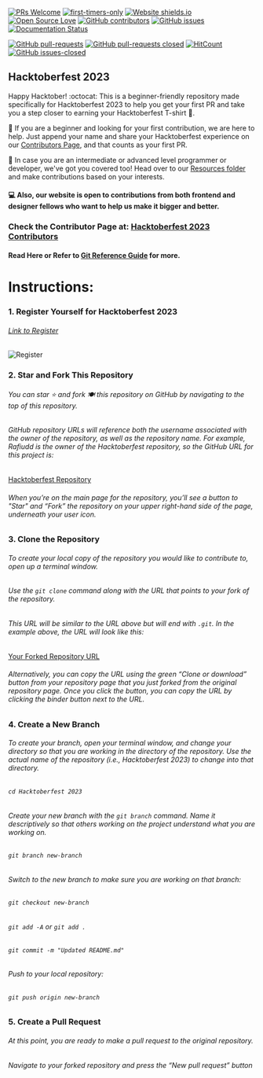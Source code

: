 [![PRs Welcome](https://img.shields.io/badge/PRs-welcome-brightgreen.svg?style=flat-square)](link)
[![first-timers-only](https://img.shields.io/badge/first--timers--only-friendly-blue.svg?style=flat-square)](link)
[![Website shields.io](https://img.shields.io/website-up-down-green-red/http/shields.io.svg)](link)
[![Open Source Love](https://badges.frapsoft.com/os/v1/open-source.svg?v=102)](link)
[![GitHub contributors](https://img.shields.io/github/contributors/Naereen/StrapDown.js.svg)](link)
[![GitHub issues](https://img.shields.io/github/issues/Naereen/StrapDown.js.svg)](link)
[![Documentation Status](https://readthedocs.org/projects/ansicolortags/badge/?version=latest)](link)

[![GitHub pull-requests](https://img.shields.io/github/issues-pr/Naereen/StrapDown.js.svg)](link)
[![GitHub pull-requests closed](https://img.shields.io/github/issues-pr-closed/Naereen/StrapDown.js.svg)](link)
[![HitCount](http://hits.dwyl.io/Naereen/badges.svg)](link)
[![GitHub issues-closed](https://img.shields.io/github/issues-closed/Naereen/StrapDown.js.svg)](link)

## Hacktoberfest 2023

Happy Hacktober! :octocat: This is a beginner-friendly repository made specifically for Hacktoberfest 2023 to help you get your first PR and take you a step closer to earning your Hacktoberfest T-shirt 👕.

🎯 If you are a beginner and looking for your first contribution, we are here to help. Just append your name and share your Hacktoberfest experience on our [Contributors Page](link), and that counts as your first PR.

🎯 In case you are an intermediate or advanced level programmer or developer, we've got you covered too! Head over to our [Resources folder](link) and make contributions based on your interests.

#### 💻 Also, our website is open to contributions from both frontend and designer fellows who want to help us make it bigger and better.
### Check the Contributor Page at: [Hacktoberfest 2023 Contributors](link)

#### Read Here or Refer to [Git Reference Guide](https://www.digitalocean.com/community/tutorials/how-to-use-git-a-reference-guide) for more.

# Instructions:
### 1. Register Yourself for Hacktoberfest 2023
###### [Link to Register](https://hacktoberfest.digitalocean.com/)

![Register](link)

### 2. Star and Fork This Repository
###### You can star ⭐ and fork 🍽️ this repository on GitHub by navigating to the top of this repository.

###### GitHub repository URLs will reference both the username associated with the owner of the repository, as well as the repository name. For example, Rafiudd is the owner of the Hacktoberfest repository, so the GitHub URL for this project is: 

[Hacktoberfest Repository](link)

###### When you’re on the main page for the repository, you’ll see a button to "Star" and “Fork” the repository on your upper right-hand side of the page, underneath your user icon.

### 3. Clone the Repository

###### To create your local copy of the repository you would like to contribute to, open up a terminal window.

###### Use the `git clone` command along with the URL that points to your fork of the repository.

###### This URL will be similar to the URL above but will end with `.git`. In the example above, the URL will look like this:
[Your Forked Repository URL](link)

###### Alternatively, you can copy the URL using the green “Clone or download” button from your repository page that you just forked from the original repository page. Once you click the button, you can copy the URL by clicking the binder button next to the URL.

### 4. Create a New Branch

###### To create your branch, open your terminal window, and change your directory so that you are working in the directory of the repository. Use the actual name of the repository (i.e., Hacktoberfest 2023) to change into that directory.

###### `cd Hacktoberfest 2023`

###### Create your new branch with the `git branch` command. Name it descriptively so that others working on the project understand what you are working on.

###### `git branch new-branch`

###### Switch to the new branch to make sure you are working on that branch:

###### `git checkout new-branch`

###### `git add -A` or `git add .`

###### `git commit -m "Updated README.md"`

###### Push to your local repository:
###### `git push origin new-branch`

### 5. Create a Pull Request

###### At this point, you are ready to make a pull request to the original repository.

###### Navigate to your forked repository and press the “New pull request” button
